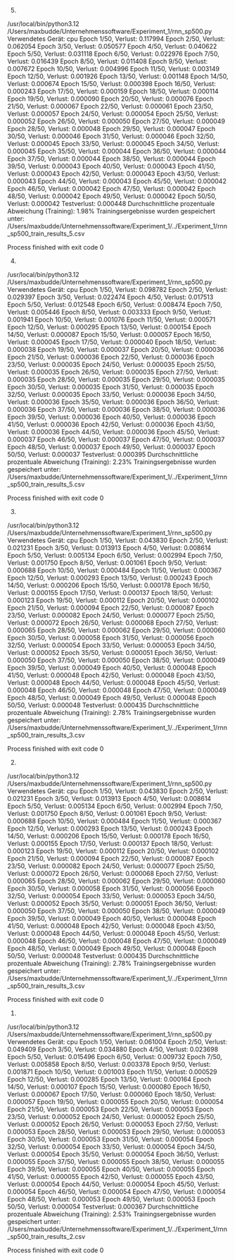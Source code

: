 5.
/usr/local/bin/python3.12 /Users/maxbudde/Unternehmenssoftware/Experiment_1/rnn_sp500.py
Verwendetes Gerät: cpu
Epoch 1/50, Verlust: 0.117994
Epoch 2/50, Verlust: 0.062054
Epoch 3/50, Verlust: 0.050577
Epoch 4/50, Verlust: 0.040622
Epoch 5/50, Verlust: 0.031118
Epoch 6/50, Verlust: 0.022976
Epoch 7/50, Verlust: 0.016439
Epoch 8/50, Verlust: 0.011408
Epoch 9/50, Verlust: 0.007672
Epoch 10/50, Verlust: 0.004996
Epoch 11/50, Verlust: 0.003149
Epoch 12/50, Verlust: 0.001926
Epoch 13/50, Verlust: 0.001148
Epoch 14/50, Verlust: 0.000674
Epoch 15/50, Verlust: 0.000398
Epoch 16/50, Verlust: 0.000243
Epoch 17/50, Verlust: 0.000159
Epoch 18/50, Verlust: 0.000114
Epoch 19/50, Verlust: 0.000090
Epoch 20/50, Verlust: 0.000076
Epoch 21/50, Verlust: 0.000067
Epoch 22/50, Verlust: 0.000061
Epoch 23/50, Verlust: 0.000057
Epoch 24/50, Verlust: 0.000054
Epoch 25/50, Verlust: 0.000052
Epoch 26/50, Verlust: 0.000050
Epoch 27/50, Verlust: 0.000049
Epoch 28/50, Verlust: 0.000048
Epoch 29/50, Verlust: 0.000047
Epoch 30/50, Verlust: 0.000046
Epoch 31/50, Verlust: 0.000046
Epoch 32/50, Verlust: 0.000045
Epoch 33/50, Verlust: 0.000045
Epoch 34/50, Verlust: 0.000045
Epoch 35/50, Verlust: 0.000044
Epoch 36/50, Verlust: 0.000044
Epoch 37/50, Verlust: 0.000044
Epoch 38/50, Verlust: 0.000044
Epoch 39/50, Verlust: 0.000043
Epoch 40/50, Verlust: 0.000043
Epoch 41/50, Verlust: 0.000043
Epoch 42/50, Verlust: 0.000043
Epoch 43/50, Verlust: 0.000043
Epoch 44/50, Verlust: 0.000043
Epoch 45/50, Verlust: 0.000042
Epoch 46/50, Verlust: 0.000042
Epoch 47/50, Verlust: 0.000042
Epoch 48/50, Verlust: 0.000042
Epoch 49/50, Verlust: 0.000042
Epoch 50/50, Verlust: 0.000042
Testverlust: 0.000448
Durchschnittliche prozentuale Abweichung (Training): 1.98%
Trainingsergebnisse wurden gespeichert unter: /Users/maxbudde/Unternehmenssoftware/Experiment_1/../Experiment_1/rnn_sp500_train_results_5.csv

Process finished with exit code 0

4.
/usr/local/bin/python3.12 /Users/maxbudde/Unternehmenssoftware/Experiment_1/rnn_sp500.py 
Verwendetes Gerät: cpu
Epoch 1/50, Verlust: 0.098782
Epoch 2/50, Verlust: 0.029397
Epoch 3/50, Verlust: 0.022474
Epoch 4/50, Verlust: 0.017513
Epoch 5/50, Verlust: 0.012548
Epoch 6/50, Verlust: 0.008474
Epoch 7/50, Verlust: 0.005446
Epoch 8/50, Verlust: 0.003333
Epoch 9/50, Verlust: 0.001941
Epoch 10/50, Verlust: 0.001076
Epoch 11/50, Verlust: 0.000571
Epoch 12/50, Verlust: 0.000295
Epoch 13/50, Verlust: 0.000154
Epoch 14/50, Verlust: 0.000087
Epoch 15/50, Verlust: 0.000057
Epoch 16/50, Verlust: 0.000045
Epoch 17/50, Verlust: 0.000040
Epoch 18/50, Verlust: 0.000038
Epoch 19/50, Verlust: 0.000037
Epoch 20/50, Verlust: 0.000036
Epoch 21/50, Verlust: 0.000036
Epoch 22/50, Verlust: 0.000036
Epoch 23/50, Verlust: 0.000035
Epoch 24/50, Verlust: 0.000035
Epoch 25/50, Verlust: 0.000035
Epoch 26/50, Verlust: 0.000035
Epoch 27/50, Verlust: 0.000035
Epoch 28/50, Verlust: 0.000035
Epoch 29/50, Verlust: 0.000035
Epoch 30/50, Verlust: 0.000035
Epoch 31/50, Verlust: 0.000035
Epoch 32/50, Verlust: 0.000035
Epoch 33/50, Verlust: 0.000036
Epoch 34/50, Verlust: 0.000036
Epoch 35/50, Verlust: 0.000036
Epoch 36/50, Verlust: 0.000036
Epoch 37/50, Verlust: 0.000036
Epoch 38/50, Verlust: 0.000036
Epoch 39/50, Verlust: 0.000036
Epoch 40/50, Verlust: 0.000036
Epoch 41/50, Verlust: 0.000036
Epoch 42/50, Verlust: 0.000036
Epoch 43/50, Verlust: 0.000036
Epoch 44/50, Verlust: 0.000036
Epoch 45/50, Verlust: 0.000037
Epoch 46/50, Verlust: 0.000037
Epoch 47/50, Verlust: 0.000037
Epoch 48/50, Verlust: 0.000037
Epoch 49/50, Verlust: 0.000037
Epoch 50/50, Verlust: 0.000037
Testverlust: 0.000395
Durchschnittliche prozentuale Abweichung (Training): 2.23%
Trainingsergebnisse wurden gespeichert unter: /Users/maxbudde/Unternehmenssoftware/Experiment_1/../Experiment_1/rnn_sp500_train_results_5.csv

Process finished with exit code 0

3.
/usr/local/bin/python3.12 /Users/maxbudde/Unternehmenssoftware/Experiment_1/rnn_sp500.py 
Verwendetes Gerät: cpu
Epoch 1/50, Verlust: 0.043830
Epoch 2/50, Verlust: 0.021231
Epoch 3/50, Verlust: 0.013913
Epoch 4/50, Verlust: 0.008614
Epoch 5/50, Verlust: 0.005134
Epoch 6/50, Verlust: 0.002994
Epoch 7/50, Verlust: 0.001750
Epoch 8/50, Verlust: 0.001061
Epoch 9/50, Verlust: 0.000688
Epoch 10/50, Verlust: 0.000484
Epoch 11/50, Verlust: 0.000367
Epoch 12/50, Verlust: 0.000293
Epoch 13/50, Verlust: 0.000243
Epoch 14/50, Verlust: 0.000206
Epoch 15/50, Verlust: 0.000178
Epoch 16/50, Verlust: 0.000155
Epoch 17/50, Verlust: 0.000137
Epoch 18/50, Verlust: 0.000123
Epoch 19/50, Verlust: 0.000112
Epoch 20/50, Verlust: 0.000102
Epoch 21/50, Verlust: 0.000094
Epoch 22/50, Verlust: 0.000087
Epoch 23/50, Verlust: 0.000082
Epoch 24/50, Verlust: 0.000077
Epoch 25/50, Verlust: 0.000072
Epoch 26/50, Verlust: 0.000068
Epoch 27/50, Verlust: 0.000065
Epoch 28/50, Verlust: 0.000062
Epoch 29/50, Verlust: 0.000060
Epoch 30/50, Verlust: 0.000058
Epoch 31/50, Verlust: 0.000056
Epoch 32/50, Verlust: 0.000054
Epoch 33/50, Verlust: 0.000053
Epoch 34/50, Verlust: 0.000052
Epoch 35/50, Verlust: 0.000051
Epoch 36/50, Verlust: 0.000050
Epoch 37/50, Verlust: 0.000050
Epoch 38/50, Verlust: 0.000049
Epoch 39/50, Verlust: 0.000049
Epoch 40/50, Verlust: 0.000048
Epoch 41/50, Verlust: 0.000048
Epoch 42/50, Verlust: 0.000048
Epoch 43/50, Verlust: 0.000048
Epoch 44/50, Verlust: 0.000048
Epoch 45/50, Verlust: 0.000048
Epoch 46/50, Verlust: 0.000048
Epoch 47/50, Verlust: 0.000049
Epoch 48/50, Verlust: 0.000049
Epoch 49/50, Verlust: 0.000048
Epoch 50/50, Verlust: 0.000048
Testverlust: 0.000435
Durchschnittliche prozentuale Abweichung (Training): 2.78%
Trainingsergebnisse wurden gespeichert unter: /Users/maxbudde/Unternehmenssoftware/Experiment_1/../Experiment_1/rnn_sp500_train_results_3.csv

Process finished with exit code 0

2.
/usr/local/bin/python3.12 /Users/maxbudde/Unternehmenssoftware/Experiment_1/rnn_sp500.py 
Verwendetes Gerät: cpu
Epoch 1/50, Verlust: 0.043830
Epoch 2/50, Verlust: 0.021231
Epoch 3/50, Verlust: 0.013913
Epoch 4/50, Verlust: 0.008614
Epoch 5/50, Verlust: 0.005134
Epoch 6/50, Verlust: 0.002994
Epoch 7/50, Verlust: 0.001750
Epoch 8/50, Verlust: 0.001061
Epoch 9/50, Verlust: 0.000688
Epoch 10/50, Verlust: 0.000484
Epoch 11/50, Verlust: 0.000367
Epoch 12/50, Verlust: 0.000293
Epoch 13/50, Verlust: 0.000243
Epoch 14/50, Verlust: 0.000206
Epoch 15/50, Verlust: 0.000178
Epoch 16/50, Verlust: 0.000155
Epoch 17/50, Verlust: 0.000137
Epoch 18/50, Verlust: 0.000123
Epoch 19/50, Verlust: 0.000112
Epoch 20/50, Verlust: 0.000102
Epoch 21/50, Verlust: 0.000094
Epoch 22/50, Verlust: 0.000087
Epoch 23/50, Verlust: 0.000082
Epoch 24/50, Verlust: 0.000077
Epoch 25/50, Verlust: 0.000072
Epoch 26/50, Verlust: 0.000068
Epoch 27/50, Verlust: 0.000065
Epoch 28/50, Verlust: 0.000062
Epoch 29/50, Verlust: 0.000060
Epoch 30/50, Verlust: 0.000058
Epoch 31/50, Verlust: 0.000056
Epoch 32/50, Verlust: 0.000054
Epoch 33/50, Verlust: 0.000053
Epoch 34/50, Verlust: 0.000052
Epoch 35/50, Verlust: 0.000051
Epoch 36/50, Verlust: 0.000050
Epoch 37/50, Verlust: 0.000050
Epoch 38/50, Verlust: 0.000049
Epoch 39/50, Verlust: 0.000049
Epoch 40/50, Verlust: 0.000048
Epoch 41/50, Verlust: 0.000048
Epoch 42/50, Verlust: 0.000048
Epoch 43/50, Verlust: 0.000048
Epoch 44/50, Verlust: 0.000048
Epoch 45/50, Verlust: 0.000048
Epoch 46/50, Verlust: 0.000048
Epoch 47/50, Verlust: 0.000049
Epoch 48/50, Verlust: 0.000049
Epoch 49/50, Verlust: 0.000048
Epoch 50/50, Verlust: 0.000048
Testverlust: 0.000435
Durchschnittliche prozentuale Abweichung (Training): 2.78%
Trainingsergebnisse wurden gespeichert unter: /Users/maxbudde/Unternehmenssoftware/Experiment_1/../Experiment_1/rnn_sp500_train_results_3.csv

Process finished with exit code 0

1.
/usr/local/bin/python3.12 /Users/maxbudde/Unternehmenssoftware/Experiment_1/rnn_sp500.py 
Verwendetes Gerät: cpu
Epoch 1/50, Verlust: 0.061004
Epoch 2/50, Verlust: 0.049409
Epoch 3/50, Verlust: 0.034880
Epoch 4/50, Verlust: 0.023698
Epoch 5/50, Verlust: 0.015496
Epoch 6/50, Verlust: 0.009732
Epoch 7/50, Verlust: 0.005858
Epoch 8/50, Verlust: 0.003378
Epoch 9/50, Verlust: 0.001871
Epoch 10/50, Verlust: 0.001003
Epoch 11/50, Verlust: 0.000529
Epoch 12/50, Verlust: 0.000285
Epoch 13/50, Verlust: 0.000164
Epoch 14/50, Verlust: 0.000107
Epoch 15/50, Verlust: 0.000080
Epoch 16/50, Verlust: 0.000067
Epoch 17/50, Verlust: 0.000060
Epoch 18/50, Verlust: 0.000057
Epoch 19/50, Verlust: 0.000055
Epoch 20/50, Verlust: 0.000054
Epoch 21/50, Verlust: 0.000053
Epoch 22/50, Verlust: 0.000053
Epoch 23/50, Verlust: 0.000052
Epoch 24/50, Verlust: 0.000052
Epoch 25/50, Verlust: 0.000052
Epoch 26/50, Verlust: 0.000053
Epoch 27/50, Verlust: 0.000053
Epoch 28/50, Verlust: 0.000053
Epoch 29/50, Verlust: 0.000053
Epoch 30/50, Verlust: 0.000053
Epoch 31/50, Verlust: 0.000054
Epoch 32/50, Verlust: 0.000054
Epoch 33/50, Verlust: 0.000054
Epoch 34/50, Verlust: 0.000054
Epoch 35/50, Verlust: 0.000054
Epoch 36/50, Verlust: 0.000055
Epoch 37/50, Verlust: 0.000055
Epoch 38/50, Verlust: 0.000055
Epoch 39/50, Verlust: 0.000055
Epoch 40/50, Verlust: 0.000055
Epoch 41/50, Verlust: 0.000055
Epoch 42/50, Verlust: 0.000055
Epoch 43/50, Verlust: 0.000054
Epoch 44/50, Verlust: 0.000054
Epoch 45/50, Verlust: 0.000054
Epoch 46/50, Verlust: 0.000054
Epoch 47/50, Verlust: 0.000054
Epoch 48/50, Verlust: 0.000053
Epoch 49/50, Verlust: 0.000053
Epoch 50/50, Verlust: 0.000054
Testverlust: 0.000367
Durchschnittliche prozentuale Abweichung (Training): 2.53%
Trainingsergebnisse wurden gespeichert unter: /Users/maxbudde/Unternehmenssoftware/Experiment_1/../Experiment_1/rnn_sp500_train_results_2.csv

Process finished with exit code 0
